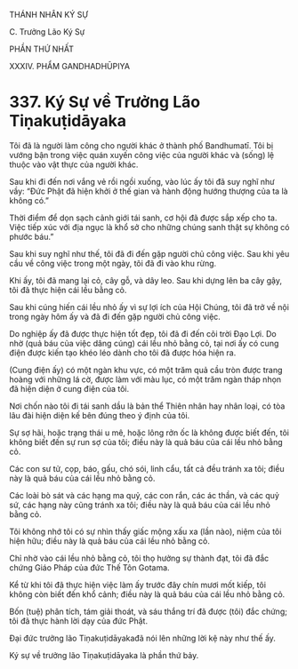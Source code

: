 THÁNH NHÂN KÝ SỰ

C. Trưởng Lão Ký Sự

PHẦN THỨ NHẤT

XXXIV. PHẨM GANDHADHŪPIYA

# 337. Ký Sự về Trưởng Lão Tiṇakuṭidāyaka

Tôi đã là người làm công cho người khác ở thành phố Bandhumatī. Tôi bị vướng bận trong việc quán xuyến công việc của người khác và (sống) lệ thuộc vào vật thực của người khác.

Sau khi đi đến nơi vắng vẻ rồi ngồi xuống, vào lúc ấy tôi đã suy nghĩ như vầy: “Đức Phật đã hiện khởi ở thế gian và hành động hướng thượng của ta là không có.”

Thời điểm để dọn sạch cảnh giới tái sanh, cơ hội đã được sắp xếp cho ta. Việc tiếp xúc với địa ngục là khổ sở cho những chúng sanh thật sự không có phước báu.”

Sau khi suy nghĩ như thế, tôi đã đi đến gặp người chủ công việc. Sau khi yêu cầu về công việc trong một ngày, tôi đã đi vào khu rừng.

Khi ấy, tôi đã mang lại cỏ, cây gỗ, và dây leo. Sau khi dựng lên ba cây gậy, tôi đã thực hiện cái lều bằng cỏ.

Sau khi cúng hiến cái lều nhỏ ấy vì sự lợi ích của Hội Chúng, tôi đã trở về nội trong ngày hôm ấy và đã đi đến gặp người chủ công việc.

Do nghiệp ấy đã được thực hiện tốt đẹp, tôi đã đi đến cõi trời Đạo Lợi. Do nhờ (quả báu của việc dâng cúng) cái lều nhỏ bằng cỏ, tại nơi ấy có cung điện được kiến tạo khéo léo dành cho tôi đã được hóa hiện ra.

(Cung điện ấy) có một ngàn khu vực, có một trăm quả cầu tròn được trang hoàng với những lá cờ, được làm với màu lục, có một trăm ngàn tháp nhọn đã hiện diện ở cung điện của tôi.

Nơi chốn nào tôi đi tái sanh dầu là bản thể Thiên nhân hay nhân loại, có tòa lâu đài hiện diện kế bên đúng theo ý định của tôi.

Sự sợ hãi, hoặc trạng thái u mê, hoặc lông rởn ốc là không được biết đến, tôi không biết đến sự run sợ của tôi; điều này là quả báu của cái lều nhỏ bằng cỏ.

Các con sư tử, cọp, báo, gấu, chó sói, linh cẩu, tất cả đều tránh xa tôi; điều này là quả báu của cái lều nhỏ bằng cỏ.

Các loài bò sát và các hạng ma quỷ, các con rắn, các ác thần, và các quỷ sứ, các hạng này cũng tránh xa tôi; điều này là quả báu của cái lều nhỏ bằng cỏ.

Tôi không nhớ tôi có sự nhìn thấy giấc mộng xấu xa (lần nào), niệm của tôi hiện hữu; điều này là quả báu của cái lều nhỏ bằng cỏ.

Chỉ nhờ vào cái lều nhỏ bằng cỏ, tôi thọ hưởng sự thành đạt, tôi đã đắc chứng Giáo Pháp của đức Thế Tôn Gotama.

Kể từ khi tôi đã thực hiện việc làm ấy trước đây chín mươi mốt kiếp, tôi không còn biết đến khổ cảnh; điều này là quả báu của cái lều nhỏ bằng cỏ.

Bốn (tuệ) phân tích, tám giải thoát, và sáu thắng trí đã được (tôi) đắc chứng; tôi đã thực hành lời dạy của đức Phật.

Đại đức trưởng lão Tiṇakuṭidāyakađã nói lên những lời kệ này như thế ấy.

Ký sự về trưởng lão Tiṇakuṭidāyaka là phần thứ bảy.
